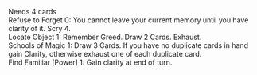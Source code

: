 Needs 4 cards</br>
Refuse to Forget	0: You cannot leave your current memory until you have clarity of it. Scry 4.</br>
Locate Object	1: Remember Greed. Draw 2 Cards. Exhaust.</br>
Schools of Magic	1: Draw 3 Cards. If you have no duplicate cards in hand gain Clarity, otherwise exhaust one of each duplicate card.</br>
Find Familiar	[Power] 1: Gain clarity at end of turn.</br>
